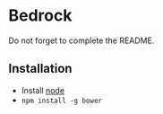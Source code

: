 # Bedrock

Do not forget to complete the README.

## Installation

- Install [node](http://nodejs.org)
- `npm install -g bower`

